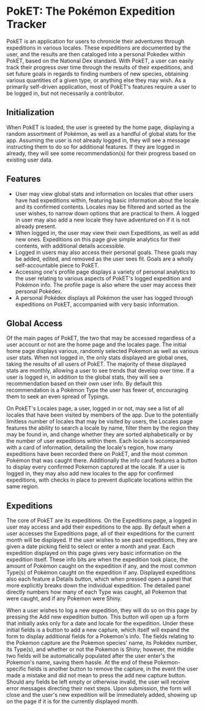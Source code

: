 # PokET: The Pokémon Expedition Tracker

PokET is an application for users to chronicle their adventures through expeditions in various locales. These expeditions are documented by the user, and the results are then cataloged into a personal Pokedex within PokET, based on the National Dex standard. With PokET, a user can easily track their progress over time through the results of their expeditions, and set future goals in regards to finding numbers of new species, obtaining various quantities of a given type, or anything else they may wish. As a primarily self-driven application, most of PokET's features require a user to be logged in, but not necessarily a contributor.

## Initialization

When PokET is loaded, the user is greeted by the home page, displaying a random assortment of Pokémon, as well as a handful of global stats for the app. Assuming the user is not already logged in, they will see a message instructing them to do so for additional features. If they are logged in already, they will see some recommendation(s) for their progress based on existing user data.

## Features

* User may view global stats and information on locales that other users have had expeditions within, featuring basic information about the locale and its confirmed contents. Locales may be filtered and sorted as the user wishes, to narrow down options that are practical to them. A logged in user may also add a new locale they have adventured on if it is not already present.
* When logged in, the user may view their own Expeditions, as well as add new ones. Expeditions on this page give simple analytics for their contents, with additional details accessible.
* Logged in users may also access their personal goals. These goals may be added, edited, and removed as the user sees fit. Goals are a wholly self-accountable piece to PokET.
* Accessing one's profile page displays a variety of personal analytics to the user relating to various aspects of PokET's logged expedition and Pokémon info. The profile page is also where the user may access their personal Pokédex.
* A personal Pokédex displays all Pokémon the user has logged through expeditions on PokET, accompanied with very basic information.

## Global Access

Of the main pages of PokET, the two that may be accessed regardless of a user account or not are the home page and the locales page. The initial home page displays various, randomly selected Pokemon as well as various user stats. When not logged in, the only stats displayed are global ones, taking the results of all users of PokET. The majority of these displayed stats are monthly, allowing a user to see trends that develop over time. If a user is logged in, in addition to the global stats, they will see a recommendation based on their own user info. By default this recommendation is a Pokémon Type the user has fewer of, encouraging them to seek an even spread of Typings.

On PokET's Locales page, a user, logged in or not, may see a list of all locales that have been visited by members of the app. Due to the potentially limitless number of locales that may be visited by users, the Locales page features the ability to search a locale by name, filter them by the region they may be found in, and change whether they are sorted alphabetically or by the number of user expeditions within them. Each locale is accompanied with a card of information, detailing the locale's region, how many expeditions have been recorded there on PokET, and the most common Pokémon that was caught there. Additionally the info card features a button to display every confirmed Pokemon captured at the locale. If a user is logged in, they may also add new locales to the app for confirmed expeditions, with checks in place to prevent duplicate locations within the same region.

## Expeditions

The core of PokET are its expeditions. On the Expeditions page, a logged in user may access and add their expeditions to the app. By default when a user accesses the Expeditions page, all of their expeditions for the current month will be displayed. If the user wishes to see past expeditions, they are given a date picking field to select or enter a month and year. Each expedition displayed on this page gives very basic information on the expedition itself. These info bits are when the expedition took place, the amount of Pokémon caught on the expedition if any, and the most common Type(s) of Pokémon caught on the expedition if any. Displayed expeditions also each feature a Details button, which when pressed open a panel that more explicitly breaks down the individual expedition. The detailed panel directly numbers how many of each Type was caught, all Pokemon that were caught, and if any Pokemon were Shiny.

When a user wishes to log a new expedition, they will do so on this page by pressing the Add new expedition button. This button will open up a form that initially asks only for a date and locale for the expedition. Under these initial fields is a button to add a new capture, which itself will expand the form to display additional fields for a Pokemon's info. The fields relating to the Pokemon capture are the Pokemon species' name, its Pokédex number, its Type(s), and whether or not the Pokemon is Shiny; however, the middle two fields will be automatically populated after the user enter's the Pokemon's name, saving them hassle. At the end of these Pokemon-specific fields is another button to remove the capture, in the event the user made a mistake and did not mean to press the add new capture button. Should any fields be left empty or otherwise invalid, the user will receive error messages directing their next steps. Upon submission, the form will close and the user's new expedition will be immediately added, showing up on the page if it is for the currently displayed month.

